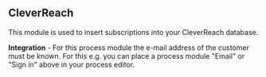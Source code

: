 ## CleverReach

This module is used to insert subscriptions into your CleverReach database.

**Integration** - For this process module the e-mail address of the customer must be known. For this e.g. you can place a process module "Email" or "Sign in" above in your process editor.
